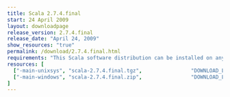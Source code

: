 ```yaml
---
title: Scala 2.7.4.final
start: 24 April 2009
layout: downloadpage
release_version: 2.7.4.final
release_date: "April 24, 2009"
show_resources: "true"
permalink: /download/2.7.4.final.html
requirements: "This Scala software distribution can be installed on any Unix-like or Windows system. It requires the Java runtime version 1.6 or later, which can be downloaded <a href='http://www.java.com/'>here</a>."
resources: [
  ["-main-unixsys", "scala-2.7.4.final.tgz",                "DOWNLOAD_LOCATION_123/scala-2.7.4.final.tgz",                   "Max OS X, Unix, Cygwin",  "16 MB"],
  ["-main-windows", "scala-2.7.4.final.zip",                "DOWNLOAD_LOCATION_123/scala-2.7.4.final.zip",                   "Windows",                 "16 MB"]
]
---
```




